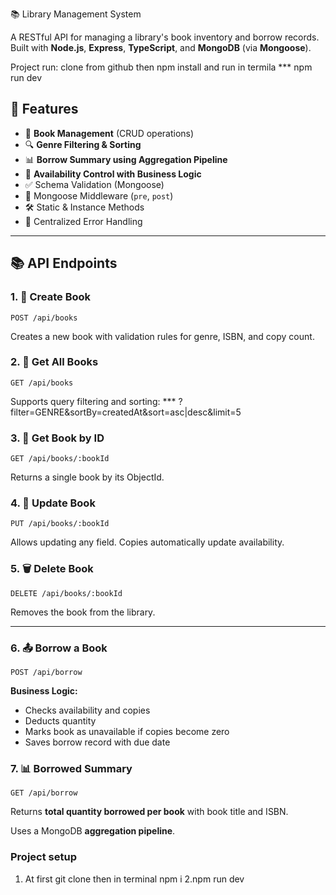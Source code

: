 📚 Library Management System

A RESTful API for managing a library's book inventory and borrow records. Built with **Node.js**, **Express**, **TypeScript**, and **MongoDB** (via **Mongoose**).

Project run: clone from github then npm install and run in termila *** npm run dev

## 🚀 Features

- 📖 **Book Management** (CRUD operations)
- 🔍 **Genre Filtering & Sorting**
- 📊 **Borrow Summary using Aggregation Pipeline**
- 🔄 **Availability Control with Business Logic**
- ✅ Schema Validation (Mongoose)
- 🧠 Mongoose Middleware (`pre`, `post`)
- 🛠️ Static & Instance Methods
- 🧼 Centralized Error Handling

---


## 📚 API Endpoints

### 1. 📘 Create Book  
`POST /api/books`

Creates a new book with validation rules for genre, ISBN, and copy count.

### 2. 📗 Get All Books  
`GET /api/books`

Supports query filtering and sorting:
*** ?filter=GENRE&sortBy=createdAt&sort=asc|desc&limit=5

### 3. 📙 Get Book by ID  
`GET /api/books/:bookId`

Returns a single book by its ObjectId.

### 4. 📝 Update Book  
`PUT /api/books/:bookId`

Allows updating any field. Copies automatically update availability.

### 5. 🗑️ Delete Book  
`DELETE /api/books/:bookId`

Removes the book from the library.

---

### 6. 📤 Borrow a Book  
`POST /api/borrow`

**Business Logic:**
- Checks availability and copies
- Deducts quantity
- Marks book as unavailable if copies become zero
- Saves borrow record with due date

### 7. 📊 Borrowed Summary  
`GET /api/borrow`

Returns **total quantity borrowed per book** with book title and ISBN.

Uses a MongoDB **aggregation pipeline**.




### Project setup
1. At first git clone then in terminal npm i
2.npm run dev